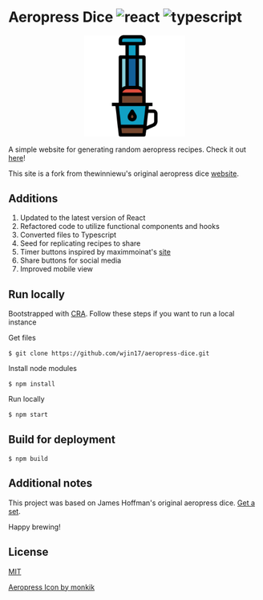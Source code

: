 # Aeropress Dice ![react](https://img.shields.io/badge/React-%5E17.0.1-blue) ![typescript](https://img.shields.io/badge/Typescript-%5E4.1.3-blue)

<p align="center">
<img alt="Aeropress" src="https://raw.githubusercontent.com/wjin17/aeropress-dice/bdc626408e634afdb61b239aaf29ae194cf941d7/src/static/images/aeropress.svg" width="40%" />
</p>

A simple website for generating random aeropress recipes. Check it out [here](https://wjin17.github.io/aeropress-dice/?seed=thanks+for+visiting%21)!

This site is a fork from thewinniewu's original aeropress dice [website](https://thewinniewu.github.io/aeropress-dice/).

## Additions

1. Updated to the latest version of React
2. Refactored code to utilize functional components and hooks
3. Converted files to Typescript
4. Seed for replicating recipes to share
5. Timer buttons inspired by maximmoinat's [site](https://maximmoinat.github.io/aeropress-dice/)
6. Share buttons for social media
7. Improved mobile view

## Run locally

Bootstrapped with [CRA](https://github.com/facebookincubator/create-react-app). Follow these steps if you want to run a local instance

Get files

```
$ git clone https://github.com/wjin17/aeropress-dice.git
```

Install node modules

```
$ npm install
```

Run locally

```
$ npm start
```

## Build for deployment

```
$ npm build
```

## Additional notes

This project was based on James Hoffman's original aeropress dice. [Get a set](https://aero.press/products/brew-recipe-dice).

Happy brewing!

## License

[MIT](https://github.com/wjin17/aeropress-dice/blob/master/LICENSE)

[Aeropress Icon by monkik](https://www.flaticon.com/authors/monkik)
